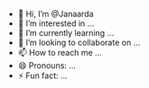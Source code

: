 - 👋 Hi, I’m @Janaarda
- 👀 I’m interested in ...
- 🌱 I’m currently learning ...
- 💞️ I’m looking to collaborate on ...
- 📫 How to reach me ...
- 😄 Pronouns: ...
- ⚡ Fun fact: ...

<!---
Janaarda/Janaarda is a ✨ special ✨ repository because its `README.md` (this file) appears on your GitHub profile.
You can click the Preview link to take a look at your changes.
--->
